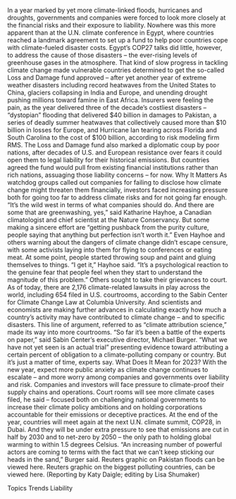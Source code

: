In a year marked by yet more climate-linked floods, hurricanes and droughts, governments and companies were forced to look more closely at the financial risks and their exposure to liability.
Nowhere was this more apparent than at the U.N. climate conference in Egypt, where countries reached a landmark agreement to set up a fund to help poor countries cope with climate-fueled disaster costs.
Egypt’s COP27 talks did little, however, to address the cause of those disasters – the ever-rising levels of greenhouse gases in the atmosphere.
That kind of slow progress in tackling climate change made vulnerable countries determined to get the so-called Loss and Damage fund approved – after yet another year of extreme weather disasters including record heatwaves from the United States to China, glaciers collapsing in India and Europe, and unending drought pushing millions toward famine in East Africa.
Insurers were feeling the pain, as the year delivered three of the decade’s costliest disasters – “dystopian” flooding that delivered $40 billion in damages to Pakistan, a series of deadly summer heatwaves that collectively caused more than $10 billion in losses for Europe, and Hurricane Ian tearing across Florida and South Carolina to the cost of $100 billion, according to risk modeling firm RMS.
The Loss and Damage fund also marked a diplomatic coup by poor nations, after decades of U.S. and European resistance over fears it could open them to legal liability for their historical emissions. But countries agreed the fund would pull from existing financial institutions rather than rich nations, assuaging those liability concerns – for now.
Why It Matters
As watchdog groups called out companies for failing to disclose how climate change might threaten them financially, investors faced increasing pressure both for going too far to address climate risks and for not going far enough.
“It’s the wild west in terms of what companies should do. And there are some that are greenwashing, yes,” said Katharine Hayhoe, a Canadian climatologist and chief scientist at the Nature Conservancy. But some making a sincere effort are “getting pushback from the purity culture, people saying that anything but perfection isn’t worth it.”
Even Hayhoe and others warning about the dangers of climate change didn’t escape censure, with some activists laying into them for flying to conferences or eating meat.
At some point, people started throwing soup and paint and gluing themselves to things.
“I get it,” Hayhoe said. “It’s a psychological reaction to the genuine fear that people feel when they start to understand the magnitude of this problem.”
Others sought to take their grievances to court. As of today, there are 2,176 climate-related lawsuits in play across the world, including 654 filed in U.S. courtrooms, according to the Sabin Center for Climate Change Law at Columbia University.
And scientists and economists are making further advances in calculating exactly how much a country’s activity may have contributed to climate change – and to specific disasters. This line of argument, referred to as “climate attribution science,” made its way into more courtrooms.
“So far it’s been a battle of the experts on paper,” said Sabin Center’s executive director, Michael Burger. “What we have not yet seen is an actual trial” presenting evidence toward attributing a certain percent of obligation to a climate-polluting company or country.
But it’s just a matter of time, experts say.
What Does It Mean for 2023?
With the new year, expect more public anxiety as climate change continues to escalate – and more worry among companies and governments over liability and risk.
Companies and investors will face pressure to climate-proof their supply chains and operations.
Court rooms will see more climate cases filed, he said – focused both on challenging national governments to increase their climate policy ambitions and on holding corporations accountable for their emissions or deceptive practices.
At the end of the year, countries will meet again at the next U.N. climate summit, COP28, in Dubai. And they will be under extra pressure to see that emissions are cut in half by 2030 and to net-zero by 2050 – the only path to holding global warming to within 1.5 degrees Celsius.
“An increasing number of powerful actors are coming to terms with the fact that we can’t keep sticking our heads in the sand,” Burger said.
Reuters graphic on Pakistan floods can be viewed here.
Reuters graphic on the biggest polluting countries, can be viewed here.
(Reporting by Katy Daigle; editing by Lisa Shumaker)

Topics
Trends
Liability
